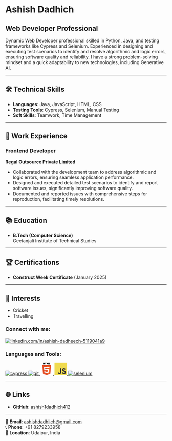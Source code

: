 # Ashish Dadhich

## Web Developer Professional

Dynamic Web Developer professional skilled in Python, Java, and testing frameworks like Cypress and Selenium. Experienced in designing and executing test scenarios to identify and resolve algorithmic and logic errors, ensuring software quality and reliability. I have a strong problem-solving mindset and a quick adaptability to new technologies, including Generative AI.

---

## 🛠 Technical Skills
- **Languages**: Java, JavaScript, HTML, CSS
- **Testing Tools**: Cypress, Selenium, Manual Testing
- **Soft Skills**: Teamwork, Time Management

---

## 💼 Work Experience

### **Frontend Developer**  
**Regal Outsource Private Limited**  
- Collaborated with the development team to address algorithmic and logic errors, ensuring seamless application performance.
- Designed and executed detailed test scenarios to identify and report software issues, significantly improving software quality.
- Documented and reported issues with comprehensive steps for reproduction, facilitating timely resolutions.

---

## 📚 Education
- **B.Tech (Computer Science)**  
  Geetanjali Institute of Technical Studies

---

## 🏆 Certifications
- **Construct Week Certificate** (January 2025)


---

## 🌟 Interests
- Cricket
- Travelling
<h3 align="left">Connect with me:</h3>
<p align="left">
<a href="https://linkedin.com/in/linkedin.com/in/ashish-dadheech-5119041a9" target="blank"><img align="center" src="https://raw.githubusercontent.com/rahuldkjain/github-profile-readme-generator/master/src/images/icons/Social/linked-in-alt.svg" alt="linkedin.com/in/ashish-dadheech-5119041a9" height="30" width="40" /></a>
</p>

<h3 align="left">Languages and Tools:</h3>
<p align="left"> <a href="https://www.cypress.io" target="_blank" rel="noreferrer"> <img src="https://raw.githubusercontent.com/simple-icons/simple-icons/6e46ec1fc23b60c8fd0d2f2ff46db82e16dbd75f/icons/cypress.svg" alt="cypress" width="40" height="40"/> </a> <a href="https://git-scm.com/" target="_blank" rel="noreferrer"> <img src="https://www.vectorlogo.zone/logos/git-scm/git-scm-icon.svg" alt="git" width="40" height="40"/> </a> <a href="https://www.w3.org/html/" target="_blank" rel="noreferrer"> <img src="https://raw.githubusercontent.com/devicons/devicon/master/icons/html5/html5-original-wordmark.svg" alt="html5" width="40" height="40"/> </a> <a href="https://developer.mozilla.org/en-US/docs/Web/JavaScript" target="_blank" rel="noreferrer"> <img src="https://raw.githubusercontent.com/devicons/devicon/master/icons/javascript/javascript-original.svg" alt="javascript" width="40" height="40"/> </a> <a href="https://www.selenium.dev" target="_blank" rel="noreferrer"> <img src="https://raw.githubusercontent.com/detain/svg-logos/780f25886640cef088af994181646db2f6b1a3f8/svg/selenium-logo.svg" alt="selenium" width="40" height="40"/> </a> </p>

---

## 🌐 Links
- **GitHub**: [ashish1dadhich412](https://github.com/ashish1dadhich412)  

---

📧 **Email**: [ashishdadhiich@gmail.com](mailto:ashishdadhiich@gmail.com)  
📞 **Phone**: +91 8279233958  
📍 **Location**: Udaipur, India



